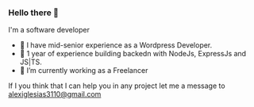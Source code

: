 ### Hello there 👋
I'm a software developer
- 🥼 I have mid-senior experience as a Wordpress Developer.
- 🌱 1 year of experience building backedn with NodeJs, ExpressJs and JS|TS.
- 🔭 I’m currently working as a Freelancer

If I you think that I can help you in any project let me a message to [alexiglesias3110@gmail.com](mailto:alexiglesias3110@gmail.com)

